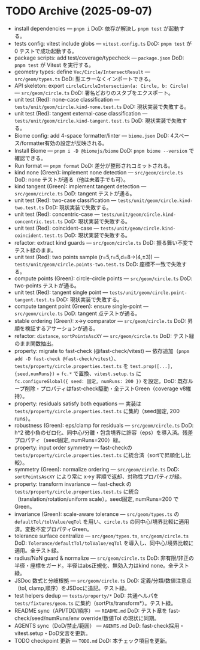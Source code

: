 # TODO Archive (2025-09-07)

- install dependencies — `pnpm i` DoD: 依存が解決し `pnpm test` が起動する。
- tests config: vitest include globs — `vitest.config.ts` DoD: `pnpm test` が 0 テストで成功起動する。
- package scripts: add test/coverage/typecheck — `package.json` DoD: `pnpm test` が Vitest を実行する。
- geometry types: define `Vec/Circle/IntersectResult` — `src/geom/types.ts` DoD: 型エラーなくインポートできる。
- API skeleton: export `circleCircleIntersection(a: Circle, b: Circle)` — `src/geom/circle.ts` DoD: 署名どおりのスタブをエクスポート。
- unit test (Red): none-case classification — `tests/unit/geom/circle.kind-none.test.ts` DoD: 現状実装で失敗する。
- unit test (Red): tangent external-case classification — `tests/unit/geom/circle.kind-tangent.test.ts` DoD: 現状実装で失敗する。
- Biome config: add 4-space formatter/linter — `biome.json` DoD: 4スペース/formatter有効の設定が反映される。
- Install Biome — `pnpm i -D @biomejs/biome` DoD: `pnpm biome --version` で確認できる。
- Run format — `pnpm format` DoD: 差分が整形されコミットされる。
- kind none (Green): implement none detection — `src/geom/circle.ts` DoD: none テストが通る（他は未着手でも可）。
- kind tangent (Green): implement tangent detection — `src/geom/circle.ts` DoD: tangent テストが通る。
- unit test (Red): two-case classification — `tests/unit/geom/circle.kind-two.test.ts` DoD: 現状実装で失敗する。
- unit test (Red): concentric-case — `tests/unit/geom/circle.kind-concentric.test.ts` DoD: 現状実装で失敗する。
- unit test (Red): coincident-case — `tests/unit/geom/circle.kind-coincident.test.ts` DoD: 現状実装で失敗する。
- refactor: extract kind guards — `src/geom/circle.ts` DoD: 振る舞い不変でテスト緑のまま。
- unit test (Red): two points sample (r=5,r=5,d=8→(4,±3)) — `tests/unit/geom/circle.points-two.test.ts` DoD: 座標不一致で失敗する。
- compute points (Green): circle-circle points — `src/geom/circle.ts` DoD: two-points テストが通る。
- unit test (Red): tangent single point — `tests/unit/geom/circle.point-tangent.test.ts` DoD: 現状実装で失敗する。
- compute tangent point (Green): ensure single-point — `src/geom/circle.ts` DoD: tangent 点テストが通る。
- stable ordering (Green): x→y comparator — `src/geom/circle.ts` DoD: 昇順を検証するアサーションが通る。
- refactor: `distance`, `sortPointsAscXY` — `src/geom/circle.ts` DoD: テスト緑のまま関数抽出。
- property: migrate to fast-check (@fast-check/vitest) — 依存追加（`pnpm add -D fast-check @fast-check/vitest`）、`tests/property/circle.properties.test.ts` を `test.prop([...], {seed,numRuns})` + `fc.*` で置換、`vitest.setup.ts` に `fc.configureGlobal({ seed: 固定, numRuns: 200 })` を設定。DoD: 既存ループ削除・プロパティはfast-check駆動・全テストGreen（coverage v8維持）。
- property: residuals satisfy both equations — 実装は `tests/property/circle.properties.test.ts` に集約（seed固定, 200 runs）。
- robustness (Green): eps/clamp for residuals — `src/geom/circle.ts` DoD: h^2 微小負のゼロ化、同中心/分離・包含境界に許容（eps）を導入済。残差プロパティ（seed固定, numRuns=200）緑。
- property: input order symmetry — fast-checkの `tests/property/circle.properties.test.ts` に統合済（sortで昇順化し比較）。
- symmetry (Green): normalize ordering — `src/geom/circle.ts` DoD: `sortPointsAscXY` により常に x→y 昇順で返却、対称性プロパティが緑。
- property: transform invariance — fast-check の `tests/property/circle.properties.test.ts` に統合（translation/rotation/uniform scale）。seed固定, numRuns=200 でGreen。
- invariance (Green): scale-aware tolerance — `src/geom/types.ts` の `defaultTol/tolValue/eqTol` を用い、`circle.ts` の同中心/境界比較に適用済。変換不変プロパティGreen。
- tolerance surface centralize — `src/geom/types.ts`, `src/geom/circle.ts` DoD: `Tolerance/defaultTol/tolValue/eqTol` を導入し、同中心/境界比較に適用。全テスト緑。
- radius/NaN guard & normalize — `src/geom/circle.ts` DoD: 非有限/非正の半径・座標をガード。半径はabs正規化、無効入力はkind none。全テスト緑。
- JSDoc 数式と分岐根拠 — `src/geom/circle.ts` DoD: 定義/分類/数値注意点（tol, clamp,順序）をJSDocに追記。テスト緑。
- test helpers dedup — `tests/property/*` DoD: 共通ヘルパを `tests/fixtures/geom.ts` に集約（sortPts/transform*）。テスト緑。
- README sync（API/TDD/順序） — `README.md` DoD: テスト章を fast-check/seed/numRuns/env override/数値Tol の現状に同期。
- AGENTS sync（DoD/禁止/範囲） — `AGENTS.md` DoD: fast-check採用・vitest.setup・DoD文言を更新。
- TODO checkpoint 更新 — `TODO.md` DoD: 本チェック項目を更新。
